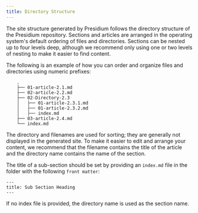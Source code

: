 ```yaml
---
title: Directory Structure
---
```


The site structure generated by Presidium follows the directory structure of the Presidium repository. Sections and articles are arranged in the operating system's default ordering of files and directories. Sections can be nested up to four levels deep, although we recommend only using one or two levels of nesting to make it easier to find content.

The following is an example of how you can order and organize files and directories using numeric prefixes:

```
    .
    ├── 01-article-2.1.md
    ├── 02-article-2.2.md
    ├── 02-Directory-2.3
    │   ├── 01-article-2.3.1.md
    │   ├── 01-article-2.3.2.md
    │   ├── index.md
    ├── 03-article-2.4.md
    └── index.md
```

The directory and filenames are used for sorting; they are generally not displayed in the generated site. To make it easier to edit and arrange your content, we recommend that the filename contains the title of the article and the directory name contains the name of the section.  

The title of a sub-section should be set by providing  an `index.md` file in the folder with the following `front matter`:

```
---
title: Sub Section Heading
---
```

If no index file is provided, the directory name is used as the section name.
